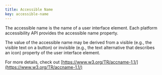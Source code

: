 ```yaml
---
title: Accessible Name
key: accessible-name
---
```


The accessible name is the name of a user interface element. Each platform accessibility API provides the accessible name property. 

The value of the accessible name may be derived from a visible (e.g., the visible text on a button) or invisible (e.g., the text alternative that describes an icon) property of the user interface element.

For more details, check out [https://www.w3.org/TR/accname-1.1/](https://www.w3.org/TR/accname-1.1/)